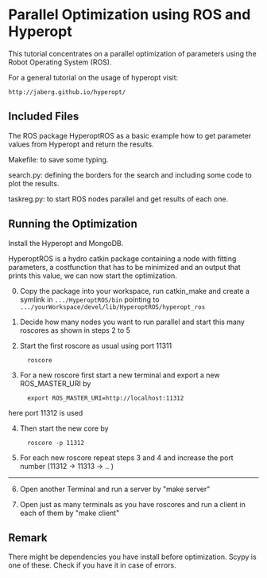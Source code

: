 Parallel Optimization using ROS and Hyperopt
==============

This tutorial concentrates on a parallel optimization of parameters using the Robot Operating System (ROS). 

For a general tutorial on the usage of hyperopt visit:

	http://jaberg.github.io/hyperopt/

## Included Files 

The ROS package HyperoptROS as a basic example how to get parameter values from Hyperopt and return the results. 

Makefile: to save some typing. 

search.py: defining the borders for the search and including some code to plot the results.

taskreg.py: to start ROS nodes parallel and get results of each one.

## Running the Optimization

Install the Hyperopt and MongoDB. 

HyperoptROS is a hydro catkin package containing a node with fitting parameters, a costfunction that has to be minimized and an output that prints this value, we can now start the optimization.

0. Copy the package into your workspace, run catkin_make and create a symlink in ``.../HyperoptROS/bin`` pointing to ``.../yourWorkspace/devel/lib/HyperoptROS/hyperopt_ros``

1. Decide how many nodes you want to run parallel and start this many roscores as shown in steps 2 to 5 

2. Start the first roscore as usual using port 11311

         roscore 

3. For a new roscore first start a new terminal and export a new ROS_MASTER_URI by 

         export ROS_MASTER_URI=http://localhost:11312
  here port 11312 is used

4. Then start the new core by 

         roscore -p 11312

5. For each new roscore repeat steps 3 and 4 and increase the port number (11312 -> 11313 -> .. )  

---

6. Open another Terminal and run a server by "make server"

7. Open just as many terminals as you have roscores and run a client in each of them by "make client" 
  
## Remark
 
There might be dependencies you have install before optimization. 
Scypy is one of these. Check if you have it in case of errors. 
